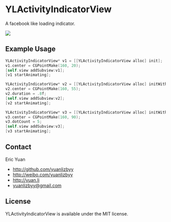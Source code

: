 YLActivityIndicatorView
=======================

A facebook like loading indicator.

[![](https://github.com/yuanlizbyy/YLActivityIndicatorView/blob/master/facebook_loading.gif)](https://github.com/yuanlizbyy/YLActivityIndicatorView/blob/master/facebook\_loading.gif)

## Example Usage

```objective-c
YLActivityIndicatorView* v1 = [[YLActivityIndicatorView alloc] init];
v1.center = CGPointMake(160, 20);
[self.view addSubview:v1];
[v1 startAnimating];

YLActivityIndicatorView* v2 = [[YLActivityIndicatorView alloc] initWithFrame:CGRectMake(0, 0, 40, 20)];
v2.center = CGPointMake(160, 55);
v2.duration = .8f;
[self.view addSubview:v2];
[v2 startAnimating];

YLActivityIndicatorView* v3 = [[YLActivityIndicatorView alloc] initWithFrame:CGRectMake(0, 0, 40, 15)];
v3.center = CGPointMake(160, 90);
v3.dotCount = 5;
[self.view addSubview:v3];
[v3 startAnimating];
```
## Contact

Eric Yuan
- http://github.com/yuanlizbyy
- http://weibo.com/yuanlizbyy
- http://yuan.li
- yuanlizbyy@gmail.com

## License

YLActivityIndicatorView is available under the MIT license. 


